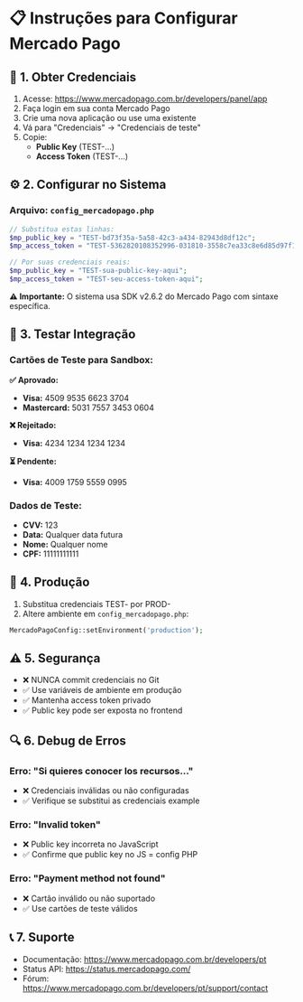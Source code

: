 # 📋 Instruções para Configurar Mercado Pago

## 🔑 1. Obter Credenciais

1. Acesse: https://www.mercadopago.com.br/developers/panel/app
2. Faça login em sua conta Mercado Pago
3. Crie uma nova aplicação ou use uma existente
4. Vá para "Credenciais" → "Credenciais de teste"
5. Copie:
   - **Public Key** (TEST-...)
   - **Access Token** (TEST-...)

## ⚙️ 2. Configurar no Sistema

### Arquivo: `config_mercadopago.php`
```php
// Substitua estas linhas:
$mp_public_key = "TEST-bd73f35a-5a58-42c3-a434-82943d8df12c"; 
$mp_access_token = "TEST-5362820108352996-031810-3558c7ea33c8e6d85d97f16180840b8a-2320640278"; 

// Por suas credenciais reais:
$mp_public_key = "TEST-sua-public-key-aqui"; 
$mp_access_token = "TEST-seu-access-token-aqui"; 
```

**⚠️ Importante:** O sistema usa SDK v2.6.2 do Mercado Pago com sintaxe específica.

## 🧪 3. Testar Integração

### Cartões de Teste para Sandbox:

**✅ Aprovado:**
- **Visa:** 4509 9535 6623 3704
- **Mastercard:** 5031 7557 3453 0604

**❌ Rejeitado:**
- **Visa:** 4234 1234 1234 1234

**⏳ Pendente:**
- **Visa:** 4009 1759 5559 0995

### Dados de Teste:
- **CVV:** 123
- **Data:** Qualquer data futura
- **Nome:** Qualquer nome
- **CPF:** 11111111111

## 🚀 4. Produção

1. Substitua credenciais TEST- por PROD-
2. Altere ambiente em `config_mercadopago.php`:
```php
MercadoPagoConfig::setEnvironment('production');
```

## ⚠️ 5. Segurança

- ❌ NUNCA commit credenciais no Git
- ✅ Use variáveis de ambiente em produção
- ✅ Mantenha access token privado
- ✅ Public key pode ser exposta no frontend

## 🔍 6. Debug de Erros

### Erro: "Si quieres conocer los recursos..."
- ❌ Credenciais inválidas ou não configuradas
- ✅ Verifique se substitui as credenciais example

### Erro: "Invalid token"
- ❌ Public key incorreta no JavaScript
- ✅ Confirme que public key no JS = config PHP

### Erro: "Payment method not found"
- ❌ Cartão inválido ou não suportado
- ✅ Use cartões de teste válidos

## 📞 7. Suporte

- Documentação: https://www.mercadopago.com.br/developers/pt
- Status API: https://status.mercadopago.com/
- Fórum: https://www.mercadopago.com.br/developers/pt/support/contact